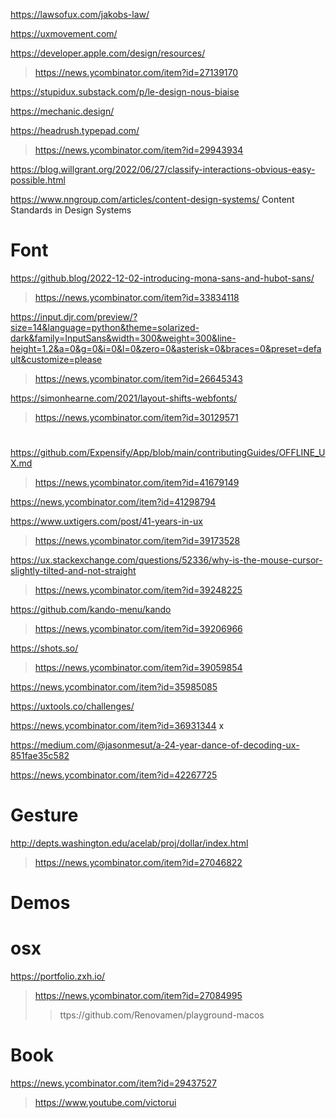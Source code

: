 https://lawsofux.com/jakobs-law/

https://uxmovement.com/

https://developer.apple.com/design/resources/
> https://news.ycombinator.com/item?id=27139170

https://stupidux.substack.com/p/le-design-nous-biaise

https://mechanic.design/

https://headrush.typepad.com/
> https://news.ycombinator.com/item?id=29943934

https://blog.willgrant.org/2022/06/27/classify-interactions-obvious-easy-possible.html

https://www.nngroup.com/articles/content-design-systems/ Content Standards in Design Systems

# Font

https://github.blog/2022-12-02-introducing-mona-sans-and-hubot-sans/
> https://news.ycombinator.com/item?id=33834118

https://input.djr.com/preview/?size=14&language=python&theme=solarized-dark&family=InputSans&width=300&weight=300&line-height=1.2&a=0&g=0&i=0&l=0&zero=0&asterisk=0&braces=0&preset=default&customize=please
> https://news.ycombinator.com/item?id=26645343

https://simonhearne.com/2021/layout-shifts-webfonts/
> https://news.ycombinator.com/item?id=30129571

#
https://github.com/Expensify/App/blob/main/contributingGuides/OFFLINE_UX.md
> https://news.ycombinator.com/item?id=41679149

https://news.ycombinator.com/item?id=41298794

https://www.uxtigers.com/post/41-years-in-ux
> https://news.ycombinator.com/item?id=39173528

https://ux.stackexchange.com/questions/52336/why-is-the-mouse-cursor-slightly-tilted-and-not-straight
> https://news.ycombinator.com/item?id=39248225

https://github.com/kando-menu/kando
> https://news.ycombinator.com/item?id=39206966

https://shots.so/
> https://news.ycombinator.com/item?id=39059854

https://news.ycombinator.com/item?id=35985085

https://uxtools.co/challenges/

https://news.ycombinator.com/item?id=36931344 x

https://medium.com/@jasonmesut/a-24-year-dance-of-decoding-ux-851fae35c582

https://news.ycombinator.com/item?id=42267725

# Gesture
http://depts.washington.edu/acelab/proj/dollar/index.html
> https://news.ycombinator.com/item?id=27046822

# Demos
# osx
https://portfolio.zxh.io/
> https://news.ycombinator.com/item?id=27084995
> > ttps://github.com/Renovamen/playground-macos

# Book
https://news.ycombinator.com/item?id=29437527
> https://www.youtube.com/victorui